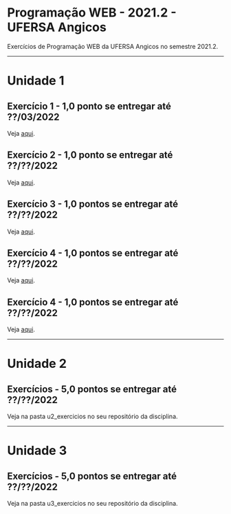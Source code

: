 # Programação WEB - 2021.2 - UFERSA Angicos
Exercícios de Programação WEB da UFERSA Angicos no semestre 2021.2.

---

# Unidade 1

## Exercício 1 - 1,0 ponto se entregar até ??/03/2022
Veja [aqui](u1_exercicio1/).

## Exercício 2 - 1,0 ponto se entregar até ??/??/2022
Veja [aqui](u1_exercicio2/).

## Exercício 3 - 1,0 pontos se entregar até ??/??/2022
Veja [aqui](u1_exercicio3/).

## Exercício 4 - 1,0 pontos se entregar até ??/??/2022
Veja [aqui](u1_exercicio4/).

## Exercício 4 - 1,0 pontos se entregar até ??/??/2022
Veja [aqui](u1_exercicio5/).

---

# Unidade 2
## Exercícios - 5,0 pontos se entregar até ??/??/2022
Veja na pasta u2_exercicios no seu repositório da disciplina.

---

# Unidade 3
## Exercícios - 5,0 pontos se entregar até ??/??/2022
Veja na pasta u3_exercicios no seu repositório da disciplina.
